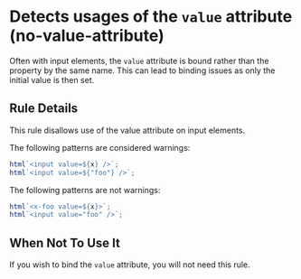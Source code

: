 # Detects usages of the `value` attribute (no-value-attribute)

Often with input elements, the `value` attribute is bound rather than
the property by the same name. This can lead to binding issues as only
the initial value is then set.

## Rule Details

This rule disallows use of the value attribute on input elements.

The following patterns are considered warnings:

```ts
html`<input value=${x} />`;
html`<input value=${"foo"} />`;
```

The following patterns are not warnings:

```ts
html`<x-foo value=${x}>`;
html`<input value="foo" />`;
```

## When Not To Use It

If you wish to bind the `value` attribute, you will not need this rule.
